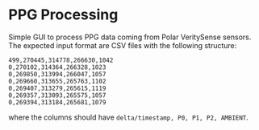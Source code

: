 # PPG Processing

Simple GUI to process PPG data coming from Polar VeritySense sensors. The expected input format are CSV files with the following structure:

```csv
499,270445,314778,266630,1042
0,270102,314364,266328,1023
0,269850,313994,266047,1057
0,269660,313655,265763,1102
0,269407,313279,265615,1119
0,269357,313093,265575,1057
0,269394,313184,265681,1079
```

where the columns should have `delta/timestamp, P0, P1, P2, AMBIENT`.